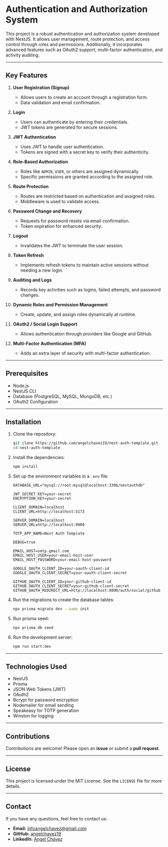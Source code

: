 # **Authentication and Authorization System**

This project is a robust authentication and authorization system developed with NestJS. It allows user management, route protection, and access control through roles and permissions. Additionally, it incorporates advanced features such as OAuth2 support, multi-factor authentication, and activity auditing.

---

## **Key Features**

1. **User Registration (Signup)**

   - Allows users to create an account through a registration form.
   - Data validation and email confirmation.

1. **Login**

   - Users can authenticate by entering their credentials.
   - JWT tokens are generated for secure sessions.

1. **JWT Authentication**

   - Uses JWT to handle user authentication.
   - Tokens are signed with a secret key to verify their authenticity.

1. **Role-Based Authorization**

   - Roles like `ADMIN`, `USER`, or others are assigned dynamically.
   - Specific permissions are granted according to the assigned role.

1. **Route Protection**

   - Routes are restricted based on authentication and assigned roles.
   - Middleware is used to validate access.

1. **Password Change and Recovery**

   - Requests for password resets via email confirmation.
   - Token expiration for enhanced security.

1. **Logout**

   - Invalidates the JWT to terminate the user session.

1. **Token Refresh**

   - Implements refresh tokens to maintain active sessions without needing a new login.

1. **Auditing and Logs**

   - Records key activities such as logins, failed attempts, and password changes.

1. **Dynamic Roles and Permission Management**

   - Create, update, and assign roles dynamically at runtime.

1. **OAuth2 / Social Login Support**

   - Allows authentication through providers like Google and GitHub.

1. **Multi-Factor Authentication (MFA)**

   - Adds an extra layer of security with multi-factor authentication.

---

## **Prerequisites**

- Node.js
- NestJS CLI
- Database (PostgreSQL, MySQL, MongoDB, etc.)
- OAuth2 Configuration

---

## **Installation**

1. Clone the repository:

   ```bash
   git clone https://github.com/angelchavez19/nest-auth-template.git
   cd nest-auth-template
   ```

1. Install the dependencies:

   ```bash
   npm install
   ```

1. Set up the environment variables in a `.env` file:

   ```
   DATABASE_URL="mysql://root:mysql@localhost:3306/nestauthdb"

   JWT_SECRET_KEY=your-secret
   ENCRYPTION_KEY=your-secret

   CLIENT_DOMAIN=localhost
   CLIENT_URL=http://localhost:5173

   SERVER_DOMAIN=localhost
   SERVER_URL=http://localhost:8000

   TOTP_APP_NAME=Nest Auth Template

   DEBUG=true

   EMAIL_HOST=smtp.gmail.com
   EMAIL_HOST_USER=your-email-host-user
   EMAIL_HOST_PASSWORD=your-email-host-password

   GOOGLE_OAUTH_CLIENT_ID=your-oauth-client-id
   GOOGLE_OAUTH_CLIENT_SECRET=your-oauth-client-secret

   GITHUB_OAUTH_CLIENT_ID=your-github-client-id
   GITHUB_OAUTH_CLIENT_SECRET=your-github-client-secret
   GITHUB_OAUTH_REDIRECT_URL=http://localhost:8000/auth/social/github
   ```

1. Run the migrations to create the database tables:

   ```bash
   npx prisma migrate dev --name init
   ```

1. Run prisma seed:

   ```bash
   npx prisma db seed
   ```

1. Run the development server:
   ```bash
   npm run start:dev
   ```

---

## **Technologies Used**

- NestJS
- Prisma
- JSON Web Tokens (JWT)
- OAuth2
- Bcrypt for password encryption
- Nodemailer for email sending
- Speakeasy for TOTP generation
- Winston for logging

---

## **Contributions**

Contributions are welcome! Please open an **issue** or submit a **pull request**.

---

## **License**

This project is licensed under the MIT License. See the `LICENSE` file for more details.

---

## **Contact**

If you have any questions, feel free to contact us:

- **Email:** infoangelchavez@gmail.com
- **GitHub:** [angelchavez19](https://github.com/angelchavez19)
- **LinkedIn:** [Angel Chávez](https://www.linkedin.com/in/angel-ch%C3%A1vez)
